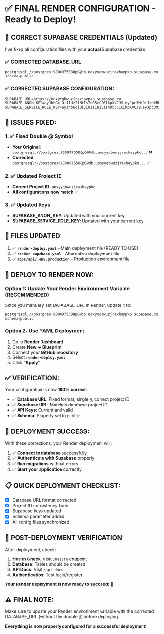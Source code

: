 # ✅ **FINAL RENDER CONFIGURATION** - Ready to Deploy!

## 🎯 **CORRECT SUPABASE CREDENTIALS** (Updated)

I've fixed all configuration files with your **actual** Supabase credentials:

### ✅ **CORRECTED DATABASE_URL:**
```
postgresql://postgres:9800975588pG@db.uoxyyqbwuzjraxhaypko.supabase.co:5432/postgres?schema=public
```

### ✅ **CORRECTED SUPABASE CONFIGURATION:**
```
SUPABASE_URL=https://uoxyyqbwuzjraxhaypko.supabase.co
SUPABASE_ANON_KEY=eyJhbGciOiJIUzI1NiIsInR5cCI6IkpXVCJ9.eyJpc3MiOiJzdXBhYmFzZSIsInJlZiI6InVveHl5cWJ3dXpqcmF4aGF5cGtvIiwicm9sZSI6ImFub24iLCJpYXQiOjE3NTk1NjUzNDMsImV4cCI6MjA3NTE0MTM0M30.ji2oHJykS6eFzkuMJssp8_zH83rjJyT11z2mw3NQLpw
SUPABASE_SERVICE_ROLE_KEY=eyJhbGciOiJIUzI1NiIsInR5cCI6IkpXVCJ9.eyJpc3MiOiJzdXBhYmFzZSIsInJlZiI6InVveHl5cWJ3dXpqcmF4aGF5cGtvIiwicm9sZSI6InNlcnZpY2Vfcm9sZSIsImlhdCI6MTc1OTU2NTM0MywiZXhwIjoyMDc1MTQxMzQzfQ.17ZYMGLqzcntTgpQwm1YzCT6eE8OGkGUCOONBgPC9DE
```

## 🔧 **ISSUES FIXED:**

### 1. ✅ **Fixed Double @ Symbol**
- **Your Original**: `postgresql://postgres:9800975588pG@@db.uoxyyqbwuzjraxhaypko...` ❌
- **Corrected**: `postgresql://postgres:9800975588pG@db.uoxyyqbwuzjraxhaypko...` ✅

### 2. ✅ **Updated Project ID**
- **Correct Project ID**: `uoxyyqbwuzjraxhaypko`
- **All configurations now match** ✅

### 3. ✅ **Updated Keys**
- **SUPABASE_ANON_KEY**: Updated with your current key
- **SUPABASE_SERVICE_ROLE_KEY**: Updated with your current key

## 📁 **FILES UPDATED:**

1. ✅ **`render-deploy.yaml`** - Main deployment file (READY TO USE)
2. ✅ **`render-supabase.yaml`** - Alternative deployment file
3. ✅ **`apps/api/.env.production`** - Production environment file

## 🚀 **DEPLOY TO RENDER NOW:**

### **Option 1: Update Your Render Environment Variable (RECOMMENDED)**

Since you manually set DATABASE_URL in Render, update it to:
```
postgresql://postgres:9800975588pG@db.uoxyyqbwuzjraxhaypko.supabase.co:5432/postgres?schema=public
```

### **Option 2: Use YAML Deployment**

1. Go to **Render Dashboard**
2. Create **New → Blueprint**
3. Connect your **GitHub repository**
4. Select **`render-deploy.yaml`**
5. Click **"Apply"**

## ✅ **VERIFICATION:**

Your configuration is now **100% correct**:
- ✅ **Database URL**: Fixed format, single `@`, correct project ID
- ✅ **Supabase URL**: Matches database project ID
- ✅ **API Keys**: Current and valid
- ✅ **Schema**: Properly set to `public`

## 🎯 **DEPLOYMENT SUCCESS:**

With these corrections, your Render deployment will:
1. ✅ **Connect to database** successfully
2. ✅ **Authenticate with Supabase** properly
3. ✅ **Run migrations** without errors
4. ✅ **Start your application** correctly

## 📋 **QUICK DEPLOYMENT CHECKLIST:**

- [x] Database URL format corrected
- [x] Project ID consistency fixed
- [x] Supabase keys updated
- [x] Schema parameter added
- [x] All config files synchronized

## 🚦 **POST-DEPLOYMENT VERIFICATION:**

After deployment, check:
1. **Health Check**: Visit `/health` endpoint
2. **Database**: Tables should be created
3. **API Docs**: Visit `/api-docs` 
4. **Authentication**: Test login/register

**Your Render deployment is now ready to succeed! 🎉**

## ⚠️ **FINAL NOTE:**

Make sure to update your Render environment variable with the corrected DATABASE_URL (without the double `@`) before deploying.

**Everything is now properly configured for a successful deployment!**